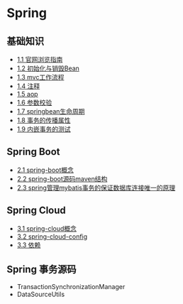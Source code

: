 # Spring

## 基础知识

- [1.1 官网浏览指南](1.1_官网浏览指南.md)
- [1.2 初始化与销毁Bean](1.2_初始化与销毁Bean.md)
- [1.3 mvc工作流程](1.3_mvc工作流程.md)
- [1.4 注释](1.4_注释.md)
- [1.5 aop](1.5_aop.md)
- [1.6 参数校验](1.6_参数校验.md)
- [1.7 springbean生命周期](1.7_springbean生命周期.md)
- [1.8 事务的传播属性](1.8_事务的传播属性.md)
- [1.9 内嵌事务的测试](1.9_内嵌事务的测试.md)

## Spring Boot

- [2.1 spring-boot概念](2.1_spring-boot概念.md)
- [2.2 spring-boot源码maven结构](2.2_spring-boot源码maven结构.md)
- [2.3 spring管理mybatis事务的保证数据库连接唯一的原理](2.3_spring管理mybatis事务的保证数据库连接唯一的原理.md)

## Spring Cloud

- [3.1 spring-cloud概念](3.1_spring-cloud概念.md)
- [3.2 spring-cloud-config](3.2_spring-cloud-config.md)
- [3.3 依赖](3.3_依赖.md)

## Spring 事务源码

- TransactionSynchronizationManager
- DataSourceUtils
